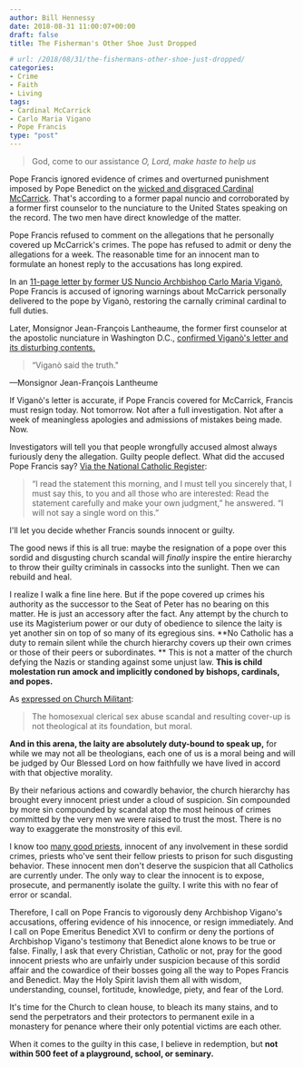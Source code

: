 ```yaml
---
author: Bill Hennessy
date: 2018-08-31 11:00:07+00:00
draft: false
title: The Fisherman's Other Shoe Just Dropped

# url: /2018/08/31/the-fishermans-other-shoe-just-dropped/
categories:
- Crime
- Faith
- Living
tags:
- Cardinal McCarrick
- Carlo Maria Vigano
- Pope Francis
type: "post"
---
```


> God, come to our assistance
_O, Lord, make haste to help us_



Pope Francis ignored evidence of crimes and overturned punishment imposed by Pope Benedict on the [wicked and disgraced Cardinal McCarrick](https://www.nytimes.com/2018/07/19/nyregion/mccarrick-cardinal-sexual-abuse.html). That's according to a former papal nuncio and corroborated by a former first counselor to the nunciature to the United States speaking on the record. The two men have direct knowledge of the matter.

Pope Francis refused to comment on the allegations that he personally covered up McCarrick's crimes. The pope has refused to admit or deny the allegations for a week. The reasonable time for an innocent man to formulate an honest reply to the accusations has long expired.

In an [11-page letter by former US Nuncio Archbishop Carlo Maria Viganò](https://www.ncregister.com/daily-news/ex-nuncio-accuses-pope-francis-of-failing-to-act-on-mccarricks-abuse), Pope Francis is accused of ignoring warnings about McCarrick personally delivered to the pope by Viganò, restoring the carnally criminal cardinal to full duties.

Later, Monsignor Jean-François Lantheaume, the former first counselor at the apostolic nunciature in Washington D.C., [confirmed Viganò's letter and its disturbing contents.](https://www.ncregister.com/daily-news/former-u.s.-nunciature-official-vigano-said-the-truth)



> “Viganò said the truth."

—Monsignor Jean-François Lantheume



If Viganò's letter is accurate, if Pope Francis covered for McCarrick, Francis must resign today. Not tomorrow. Not after a full investigation. Not after a week of meaningless apologies and admissions of mistakes being made. Now.

Investigators will tell you that people wrongfully accused almost always furiously deny the allegation. Guilty people deflect. What did the accused Pope Francis say? [Via the National Catholic Register](https://www.ncregister.com/daily-news/pope-i-will-not-say-a-single-word-about-allegations-of-mccarrick-cover-up):



> “I read the statement this morning, and I must tell you sincerely that, I must say this, to you and all those who are interested: Read the statement carefully and make your own judgment,” he answered. “I will not say a single word on this.”



I'll let you decide whether Francis sounds innocent or guilty.

The good news if this is all true: maybe the resignation of a pope over this sordid and disgusting church scandal will _finally_ inspire the entire hierarchy to throw their guilty criminals in cassocks into the sunlight. Then we can rebuild and heal.

I realize I walk a fine line here. But if the pope covered up crimes his authority as the successor to the Seat of Peter has no bearing on this matter. He is just an accessory after the fact. Any attempt by the church to use its Magisterium power or our duty of obedience to silence the laity is yet another sin on top of so many of its egregious sins. **No Catholic has a duty to remain silent while the church hierarchy covers up their own crimes or those of their peers or subordinates. ** This is not a matter of the church defying the Nazis or standing against some unjust law. **This is child molestation run amock and implicitly condoned by bishops, cardinals, and popes.**

As [expressed on Church Militant](https://www.churchmilitant.com/video/episode/vort-cm-statement-on-the-pope?mc_cid=28425a8161&mc_eid=67b82c4b34#.W4Q42wAUEp8.facebook):



> The homosexual clerical sex abuse scandal and resulting cover-up is not theological at its foundation, but moral.

**And in this arena, the laity are absolutely duty-bound to speak up,** for while we may not all be theologians, each one of us is a moral being and will be judged by Our Blessed Lord on how faithfully we have lived in accord with that objective morality.



By their nefarious actions and cowardly behavior, the church hierarchy has brought every innocent priest under a cloud of suspicion. Sin compounded by more sin compounded by scandal atop the most heinous of crimes committed by the very men we were raised to trust the most. There is no way to exaggerate the monstrosity of this evil.

I know too [many good priests](https://www.hennessysview.com/2018/08/23/now-lets-thank-god-for-priests/), innocent of any involvement in these sordid crimes, priests who've sent their fellow priests to prison for such disgusting behavior. These innocent men don't deserve the suspicion that all Catholics are currently under. The only way to clear the innocent is to expose, prosecute, and permanently isolate the guilty. I write this with no fear of error or scandal.

Therefore, I call on Pope Francis to vigorously deny Archbishop Vigano's accusations, offering evidence of his innocence, or resign immediately. And I call on Pope Emeritus Benedict XVI to confirm or deny the portions of Archbishop Vigano's testimony that Benedict alone knows to be true or false. Finally, I ask that every Christian, Catholic or not, pray for the good innocent priests who are unfairly under suspicion because of this sordid affair and the cowardice of their bosses going all the way to Popes Francis and Benedict. May the Holy Spirit lavish them all with wisdom, understanding, counsel, fortitude, knowledge, piety, and fear of the Lord.

It's time for the Church to clean house, to bleach its many stains, and to send the perpetrators and their protectors to permanent exile in a monastery for penance where their only potential victims are each other.

When it comes to the guilty in this case, I believe in redemption, but **not within 500 feet of a playground, school, or seminary.**
